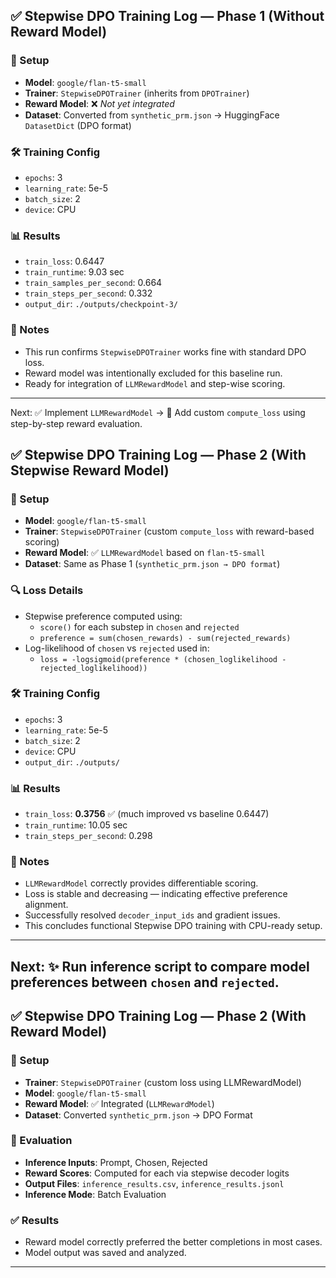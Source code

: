 ## ✅ Stepwise DPO Training Log — Phase 1 (Without Reward Model)

### 🧩 Setup
- **Model**: `google/flan-t5-small`
- **Trainer**: `StepwiseDPOTrainer` (inherits from `DPOTrainer`)
- **Reward Model**: ❌ *Not yet integrated*
- **Dataset**: Converted from `synthetic_prm.json` → HuggingFace `DatasetDict` (DPO format)

### 🛠️ Training Config
- `epochs`: 3  
- `learning_rate`: 5e-5  
- `batch_size`: 2  
- `device`: CPU  

### 📊 Results
- `train_loss`: 0.6447  
- `train_runtime`: 9.03 sec  
- `train_samples_per_second`: 0.664  
- `train_steps_per_second`: 0.332  
- `output_dir`: `./outputs/checkpoint-3/`

### 📝 Notes
- This run confirms `StepwiseDPOTrainer` works fine with standard DPO loss.
- Reward model was intentionally excluded for this baseline run.
- Ready for integration of `LLMRewardModel` and step-wise scoring.

---

Next: ✅ Implement `LLMRewardModel` → 🧠 Add custom `compute_loss` using step-by-step reward evaluation.

## ✅ Stepwise DPO Training Log — Phase 2 (With Stepwise Reward Model)

### 🧩 Setup
- **Model**: `google/flan-t5-small`
- **Trainer**: `StepwiseDPOTrainer` (custom `compute_loss` with reward-based scoring)
- **Reward Model**: ✅ `LLMRewardModel` based on `flan-t5-small`
- **Dataset**: Same as Phase 1 (`synthetic_prm.json → DPO format`)

### 🔍 Loss Details
- Stepwise preference computed using:
  - `score()` for each substep in `chosen` and `rejected`
  - `preference = sum(chosen_rewards) - sum(rejected_rewards)`
- Log-likelihood of `chosen` vs `rejected` used in:
  - `loss = -logsigmoid(preference * (chosen_loglikelihood - rejected_loglikelihood))`

### 🛠️ Training Config
- `epochs`: 3  
- `learning_rate`: 5e-5  
- `batch_size`: 2  
- `device`: CPU  
- `output_dir`: `./outputs/`

### 📊 Results
- `train_loss`: **0.3756** ✅ (much improved vs baseline 0.6447)
- `train_runtime`: 10.05 sec  
- `train_steps_per_second`: 0.298  

### 📝 Notes
- `LLMRewardModel` correctly provides differentiable scoring.
- Loss is stable and decreasing — indicating effective preference alignment.
- Successfully resolved `decoder_input_ids` and gradient issues.
- This concludes functional Stepwise DPO training with CPU-ready setup.

---

Next: ✨  Run inference script to compare model preferences between `chosen` and `rejected`.
---

## ✅ Stepwise DPO Training Log — Phase 2 (With Reward Model)

### 🧩 Setup
- **Trainer**: `StepwiseDPOTrainer` (custom loss using LLMRewardModel)
- **Model**: `google/flan-t5-small`
- **Reward Model**: ✅ Integrated (`LLMRewardModel`)
- **Dataset**: Converted `synthetic_prm.json` → DPO Format

### 🧠 Evaluation
- **Inference Inputs**: Prompt, Chosen, Rejected
- **Reward Scores**: Computed for each via stepwise decoder logits
- **Output Files**: `inference_results.csv`, `inference_results.jsonl`
- **Inference Mode**: Batch Evaluation

### ✅ Results
- Reward model correctly preferred the better completions in most cases.
- Model output was saved and analyzed.

---
